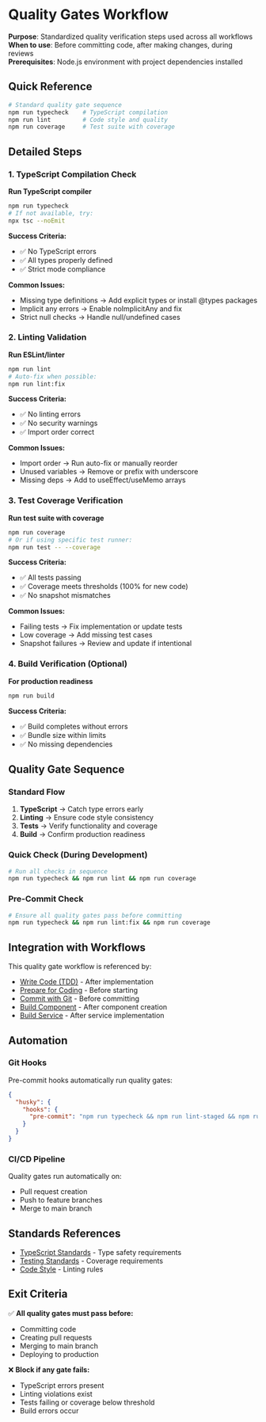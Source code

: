# Quality Gates Workflow

**Purpose**: Standardized quality verification steps used across all workflows  
**When to use**: Before committing code, after making changes, during reviews  
**Prerequisites**: Node.js environment with project dependencies installed

## Quick Reference

```bash
# Standard quality gate sequence
npm run typecheck    # TypeScript compilation
npm run lint         # Code style and quality
npm run coverage     # Test suite with coverage
```

## Detailed Steps

### 1. TypeScript Compilation Check

**Run TypeScript compiler**

```bash
npm run typecheck
# If not available, try:
npx tsc --noEmit
```

**Success Criteria:**

- ✅ No TypeScript errors
- ✅ All types properly defined
- ✅ Strict mode compliance

**Common Issues:**

- Missing type definitions → Add explicit types or install @types packages
- Implicit any errors → Enable noImplicitAny and fix
- Strict null checks → Handle null/undefined cases

### 2. Linting Validation

**Run ESLint/linter**

```bash
npm run lint
# Auto-fix when possible:
npm run lint:fix
```

**Success Criteria:**

- ✅ No linting errors
- ✅ No security warnings
- ✅ Import order correct

**Common Issues:**

- Import order → Run auto-fix or manually reorder
- Unused variables → Remove or prefix with underscore
- Missing deps → Add to useEffect/useMemo arrays

### 3. Test Coverage Verification

**Run test suite with coverage**

```bash
npm run coverage
# Or if using specific test runner:
npm run test -- --coverage
```

**Success Criteria:**

- ✅ All tests passing
- ✅ Coverage meets thresholds (100% for new code)
- ✅ No snapshot mismatches

**Common Issues:**

- Failing tests → Fix implementation or update tests
- Low coverage → Add missing test cases
- Snapshot failures → Review and update if intentional

### 4. Build Verification (Optional)

**For production readiness**

```bash
npm run build
```

**Success Criteria:**

- ✅ Build completes without errors
- ✅ Bundle size within limits
- ✅ No missing dependencies

## Quality Gate Sequence

### Standard Flow

1. **TypeScript** → Catch type errors early
2. **Linting** → Ensure code style consistency
3. **Tests** → Verify functionality and coverage
4. **Build** → Confirm production readiness

### Quick Check (During Development)

```bash
# Run all checks in sequence
npm run typecheck && npm run lint && npm run coverage
```

### Pre-Commit Check

```bash
# Ensure all quality gates pass before committing
npm run typecheck && npm run lint:fix && npm run coverage
```

## Integration with Workflows

This quality gate workflow is referenced by:

- [Write Code (TDD)](../coding/write-code-tdd.md) - After implementation
- [Prepare for Coding](../coding/prepare-coding.md) - Before starting
- [Commit with Git](../project/commit-with-git.md) - Before committing
- [Build Component](../frontend/build-component.md) - After component creation
- [Build Service](../backend/build-service.md) - After service implementation

## Automation

### Git Hooks

Pre-commit hooks automatically run quality gates:

```json
{
  "husky": {
    "hooks": {
      "pre-commit": "npm run typecheck && npm run lint-staged && npm run test:staged"
    }
  }
}
```

### CI/CD Pipeline

Quality gates run automatically on:

- Pull request creation
- Push to feature branches
- Merge to main branch

## Standards References

- [TypeScript Standards](../../standards/code/typescript.md) - Type safety requirements
- [Testing Standards](../../standards/quality/testing.md) - Coverage requirements
- [Code Style](../../standards/code/general-principles.md) - Linting rules

## Exit Criteria

✅ **All quality gates must pass before:**

- Committing code
- Creating pull requests
- Merging to main branch
- Deploying to production

❌ **Block if any gate fails:**

- TypeScript errors present
- Linting violations exist
- Tests failing or coverage below threshold
- Build errors occur
